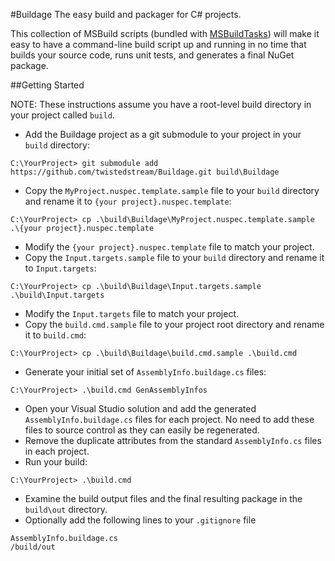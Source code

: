 #Buildage
The easy build and packager for C# projects.

This collection of MSBuild scripts (bundled with [MSBuildTasks](https://github.com/loresoft/msbuildtasks)) will make it easy to have a command-line build script up and running in no time that builds your source code, runs unit tests, and generates a final NuGet package.

##Getting Started

NOTE: These instructions assume you have a root-level build directory in your project called `build`.

* Add the Buildage project as a git submodule to your project in your `build` directory:

```    
C:\YourProject> git submodule add https://github.com/twistedstream/Buildage.git build\Buildage
``` 

* Copy the `MyProject.nuspec.template.sample` file to your `build` directory and rename it to `{your project}.nuspec.template`:

```
C:\YourProject> cp .\build\Buildage\MyProject.nuspec.template.sample .\{your project}.nuspec.template
```

* Modify the `{your project}.nuspec.template` file to match your project.
* Copy the `Input.targets.sample` file to your `build` directory and rename it to `Input.targets`:

```
C:\YourProject> cp .\build\Buildage\Input.targets.sample .\build\Input.targets
```

* Modify the `Input.targets` file to match your project.
* Copy the `build.cmd.sample` file to your project root directory and rename it to `build.cmd`:

```
C:\YourProject> cp .\build\Buildage\build.cmd.sample .\build.cmd
```

* Generate your initial set of `AssemblyInfo.buildage.cs` files:

```
C:\YourProject> .\build.cmd GenAssemblyInfos
```

* Open your Visual Studio solution and add the generated `AssemblyInfo.buildage.cs` files for each project.  No need to add these files to source control as they can easily be regenerated.
* Remove the duplicate attributes from the standard `AssemblyInfo.cs` files in each project.
* Run your build:

```
C:\YourProject> .\build.cmd
```

* Examine the build output files and the final resulting package in the `build\out` directory.
* Optionally add the following lines to your `.gitignore` file

```
AssemblyInfo.buildage.cs
/build/out
```
